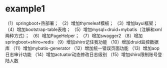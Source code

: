 # example1
（1）springboot+热部署；
（2）增加thymeleaf模板；
（3）增加layui框架；
（4）增加bootstrap-table表格；
（5）增加mysql+druid+mybatis（注解和xml两种方式）；
（6）增加PageHelper；
（7）增加swagger2
（8）增加springboot+shiro+redis
（9）增加shiro记住我功能
（10）增加druid监控数据库
（11）增加mybatis-generator
（12）增加统一错误页面功能
（13）增加aop日志审计功能
（14）增加actuator动态修改日志级别
（15）增加shiro限制账号登陆人数
